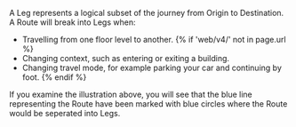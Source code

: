 A Leg represents a logical subset of the journey from Origin to Destination. A Route will break into Legs when:

* Travelling from one floor level to another.
{% if 'web/v4/' not in page.url %}
* Changing context, such as entering or exiting a building.
* Changing travel mode, for example parking your car and continuing by foot.
{% endif %}

If you examine the illustration above, you will see that the blue line representing the Route have been marked with blue circles where the Route would be seperated into Legs.
